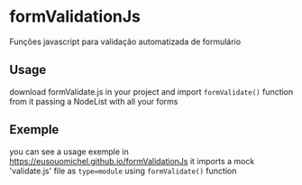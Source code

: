 # formValidationJs
Funções javascript para validação automatizada de formulário

## Usage
download formValidate.js in your project and import `formValidate()` function from it passing a NodeList with all your forms

## Exemple
you can see a usage exemple in https://eusouomichel.github.io/formValidationJs
it imports a mock 'validate.js' file as `type=module` using `formValidate()` function